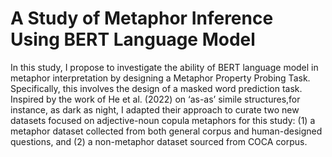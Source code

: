 # A Study of Metaphor Inference Using BERT Language Model

In this study, I propose to investigate the ability of BERT language model in metaphor interpretation by designing a Metaphor Property Probing Task. Specifically, this involves the design of a masked word prediction
task. Inspired by the work of He et al. (2022) on ‘as-as’ simile structures,for instance, as dark as night, I adapted their approach to curate two new datasets focused on adjective-noun copula metaphors for this study: (1) a metaphor dataset collected from both general corpus and human-designed
questions, and (2) a non-metaphor dataset sourced from COCA corpus.
